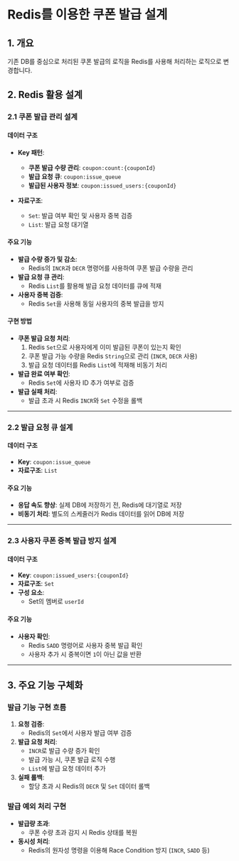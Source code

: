 # Redis를 이용한 쿠폰 발급 설계
## 1. 개요
기존 DB를 중심으로 처리된 쿠폰 발급의 로직을 Redis를 사용해 처리하는 로직으로 변경합니다.

## 2. Redis 활용 설계
### 2.1 쿠폰 발급 관리 설계
#### 데이터 구조
- **Key 패턴**:
    - **쿠폰 발급 수량 관리**: `coupon:count:{couponId}`
    - **발급 요청 큐**: `coupon:issue_queue`
    - **발급된 사용자 정보**: `coupon:issued_users:{couponId}`

- **자료구조**:
    - `Set`: 발급 여부 확인 및 사용자 중복 검증
    - `List`: 발급 요청 대기열

#### 주요 기능
- **발급 수량 증가 및 감소**:
    - Redis의 `INCR`과 `DECR` 명령어를 사용하여 쿠폰 발급 수량을 관리
- **발급 요청 큐 관리**:
    - Redis `List`를 활용해 발급 요청 데이터를 큐에 적재
- **사용자 중복 검증**:
    - Redis `Set`을 사용해 동일 사용자의 중복 발급을 방지

#### 구현 방법
- **쿠폰 발급 요청 처리**:
    1. Redis `Set`으로 사용자에게 이미 발급된 쿠폰이 있는지 확인
    2. 쿠폰 발급 가능 수량을 Redis `String`으로 관리 (`INCR`, `DECR` 사용)
    3. 발급 요청 데이터를 Redis `List`에 적재해 비동기 처리
- **발급 완료 여부 확인**:
    - Redis `Set`에 사용자 ID 추가 여부로 검증
- **발급 실패 처리**:
    - 발급 초과 시 Redis `INCR`와 `Set` 수정을 롤백

---

### 2.2 발급 요청 큐 설계
#### 데이터 구조
- **Key**: `coupon:issue_queue`
- **자료구조**: `List`

#### 주요 기능
- **응답 속도 향상**: 실제 DB에 저장하기 전, Redis에 대기열로 저장
- **비동기 처리**: 별도의 스케줄러가 Redis 데이터를 읽어 DB에 저장

---

### 2.3 사용자 쿠폰 중복 발급 방지 설계
#### 데이터 구조
- **Key**: `coupon:issued_users:{couponId}`
- **자료구조**: `Set`
- **구성 요소**:
    - Set의 멤버로 `userId`

#### 주요 기능
- **사용자 확인**:
    - Redis `SADD` 명령어로 사용자 중복 발급 확인
    - 사용자 추가 시 중복이면 `1`이 아닌 값을 반환

---

## 3. 주요 기능 구체화
### 발급 기능 구현 흐름
1. **요청 검증**:
    - Redis의 `Set`에서 사용자 발급 여부 검증
2. **발급 요청 처리**:
    - `INCR`로 발급 수량 증가 확인
    - 발급 가능 시, 쿠폰 발급 로직 수행
    - `List`에 발급 요청 데이터 추가
3. **실패 롤백**:
    - 할당 초과 시 Redis의 `DECR` 및 `Set` 데이터 롤백

### 발급 예외 처리 구현
- **발급량 초과**:
    - 쿠폰 수량 초과 감지 시 Redis 상태를 복원
- **동시성 처리**:
    - Redis의 원자성 명령을 이용해 Race Condition 방지 (`INCR`, `SADD` 등)
